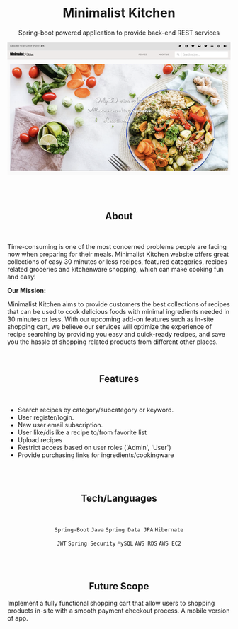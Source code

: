 <h1 align="center"> Minimalist Kitchen</h1>
<p align="center">Spring-boot powered application to provide back-end REST services</p>

<div align="center">
  <img align="center" src="https://github.com/xdietcode/mkitchen/blob/final/src/ext/mk_main.png">
</div>
<br>
<br>
<br>
<h2 align="center">About</h2>
<br>

Time-consuming is one of the most concerned problems people are facing now when preparing for their meals. Minimalist Kitchen website offers great collections of easy 30 minutes or less recipes, featured categories, recipes related groceries and kitchenware shopping, which can make cooking fun and easy!

**Our Mission:**

Minimalist Kitchen aims to provide customers the best collections of recipes that can be used to cook delicious foods with minimal ingredients needed in 30 minutes or less. With our upcoming add-on features such as in-site shopping cart, we believe our services will optimize the experience of recipe searching by providing you easy and quick-ready recipes,
and save you the hassle of shopping related products from different other places.
<br>
<br>
<br>
<h2 align="center">Features</h2>
<br>

*  Search recipes by category/subcategory or keyword.
*  User register/login.
*  New user email subscription.
*  User like/dislike a recipe to/from favorite list
*  Upload recipes
*  Restrict access based on user roles ('Admin', 'User')
*  Provide purchasing links for ingredients/cookingware


<br>
<br>
<h2 align="center">Tech/Languages</h2>
<br>
<div align="center">
  
  `Spring-Boot` `Java` `Spring Data JPA` `Hibernate` 
  
 </div>
 
<div align="center">
  
`JWT` `Spring Security` `MySQL` `AWS RDS` `AWS EC2`

 </div>
<br>
<br>
<h2 align="center">Future Scope</h2>

Implement a fully functional shopping cart that allow users to shopping products in-site with a smooth payment checkout process. A mobile version of app.

